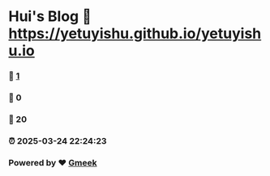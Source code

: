 # Hui's Blog :link: https://yetuyishu.github.io/yetuyishu.io 
### :page_facing_up: [1](https://yetuyishu.github.io/yetuyishu.io/tag.html) 
### :speech_balloon: 0 
### :hibiscus: 20 
### :alarm_clock: 2025-03-24 22:24:23 
### Powered by :heart: [Gmeek](https://github.com/Meekdai/Gmeek)
